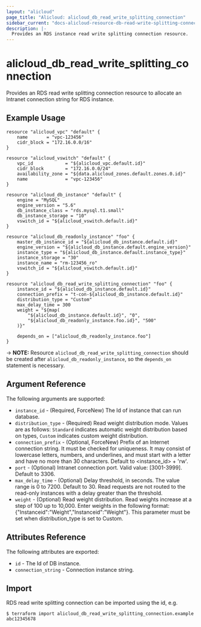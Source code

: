```yaml
---
layout: "alicloud"
page_title: "Alicloud: alicloud_db_read_write_splitting_connection"
sidebar_current: "docs-alicloud-resource-db-read-write-splitting-connection"
description: |-
  Provides an RDS instance read write splitting connection resource.
---
```


# alicloud\_db\_read\_write\_splitting\_connection

Provides an RDS read write splitting connection resource to allocate an Intranet connection string for RDS instance.

## Example Usage

```
resource "alicloud_vpc" "default" {
	name       = "vpc-123456"
	cidr_block = "172.16.0.0/16"
}

resource "alicloud_vswitch" "default" {
	vpc_id            = "${alicloud_vpc.default.id}"
	cidr_block        = "172.16.0.0/24"
	availability_zone = "${data.alicloud_zones.default.zones.0.id}"
	name              = "vpc-123456"
}

resource "alicloud_db_instance" "default" {
	engine = "MySQL"
	engine_version = "5.6"
	db_instance_class = "rds.mysql.t1.small"
	db_instance_storage = "10"
	vswitch_id = "${alicloud_vswitch.default.id}"
}

resource "alicloud_db_readonly_instance" "foo" {
	master_db_instance_id = "${alicloud_db_instance.default.id}"
	engine_version = "${alicloud_db_instance.default.engine_version}"
	instance_type = "${alicloud_db_instance.default.instance_type}"
	instance_storage = "30"
	instance_name = "rm-123456_ro"
	vswitch_id = "${alicloud_vswitch.default.id}"
}

resource "alicloud_db_read_write_splitting_connection" "foo" {
	instance_id = "${alicloud_db_instance.default.id}"
	connection_prefix = "t-con-${alicloud_db_instance.default.id}"
	distribution_type = "Custom"
	max_delay_time = 300
	weight = "${map(
		"${alicloud_db_instance.default.id}", "0",
		"${alicloud_db_readonly_instance.foo.id}", "500"
	)}"

	depends_on = ["alicloud_db_readonly_instance.foo"]
}
```

-> **NOTE:** Resource `alicloud_db_read_write_splitting_connection` should be created after `alicloud_db_readonly_instance`, so the `depends_on` statement is necessary.

## Argument Reference

The following arguments are supported:

* `instance_id` - (Required, ForceNew) The Id of instance that can run database.
* `distribution_type` - (Required) Read weight distribution mode. Values are as follows: `Standard` indicates automatic weight distribution based on types, `Custom` indicates custom weight distribution. 
* `connection_prefix` - (Optional, ForceNew) Prefix of an Internet connection string. It must be checked for uniqueness. It may consist of lowercase letters, numbers, and underlines, and must start with a letter and have no more than 30 characters. Default to <instance_id> + 'rw'.
* `port` - (Optional) Intranet connection port. Valid value: [3001-3999]. Default to 3306.
* `max_delay_time` - (Optional) Delay threshold, in seconds. The value range is 0 to 7200. Default to 30. Read requests are not routed to the read-only instances with a delay greater than the threshold.  
* `weight` - (Optional) Read weight distribution. Read weights increase at a step of 100 up to 10,000. Enter weights in the following format: {"Instanceid":"Weight","Instanceid":"Weight"}. This parameter must be set when distribution_type is set to Custom. 

## Attributes Reference

The following attributes are exported:

* `id` - The Id of DB instance.
* `connection_string` - Connection instance string.

## Import

RDS read write splitting connection can be imported using the id, e.g.

```
$ terraform import alicloud_db_read_write_splitting_connection.example abc12345678
```
